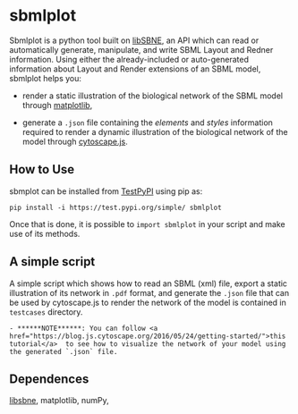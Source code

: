 # sbmlplot

Sbmlplot is a python tool built on <a href="https://github.com/adelhpour/SBNE">libSBNE</a>, an API which can read or automatically generate, manipulate, and write SBML Layout and Redner information. Using either the already-included or auto-generated information about Layout and Render extensions of an SBML model, sbmlplot helps you:

* render a static illustration of the biological network of the SBML model through <a href="https://matplotlib.org/">matplotlib</a>,
    
* generate a `.json` file containing the *elements* and *styles* information required to render a dynamic illustration of the biological network of the model through <a href="https://js.cytoscape.org/">cytoscape.js</a>.

## How to Use

sbmplot can be installed from <a href="https://test.pypi.org/">TestPyPI</a> using pip as:

`pip install -i https://test.pypi.org/simple/ sbmlplot`

Once that is done, it is possible to `import sbmlplot` in your script and make use of its methods. 


## A simple script
A simple script which shows how to read an SBML (xml) file, export a static illustration of its network in `.pdf` format, and generate the `.json` file that can be used by cytoscape.js to render the network of the model is contained in `testcases` directory.

    - ******NOTE******: You can follow <a href="https://blog.js.cytoscape.org/2016/05/24/getting-started/">this tutorial</a>  to see how to visualize the network of your model using the generated `.json` file.

## Dependences
<a href="https://github.com/adelhpour/SBNE">libsbne</a>, matplotlib, numPy, 


